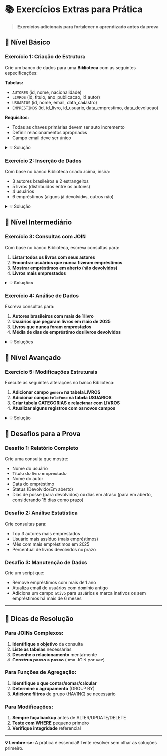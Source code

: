 # 📚 Exercícios Extras para Prática

> **Exercícios adicionais para fortalecer o aprendizado antes da prova**

## 🎯 Nível Básico

### Exercício 1: Criação de Estrutura

Crie um banco de dados para uma **Biblioteca** com as seguintes especificações:

**Tabelas:**

-   `AUTORES` (id, nome, nacionalidade)
-   `LIVROS` (id, titulo, ano_publicacao, id_autor)
-   `USUARIOS` (id, nome, email, data_cadastro)
-   `EMPRESTIMOS` (id, id_livro, id_usuario, data_emprestimo, data_devolucao)

**Requisitos:**

-   Todas as chaves primárias devem ser auto incremento
-   Definir relacionamentos apropriados
-   Campo email deve ser único

<details>
<summary>💡 Solução</summary>

```sql
CREATE DATABASE Biblioteca;
USE Biblioteca;

CREATE TABLE AUTORES (
    id INT IDENTITY(1,1) PRIMARY KEY,
    nome VARCHAR(100) NOT NULL,
    nacionalidade VARCHAR(50)
);

CREATE TABLE LIVROS (
    id INT IDENTITY(1,1) PRIMARY KEY,
    titulo VARCHAR(200) NOT NULL,
    ano_publicacao INT,
    id_autor INT,
    FOREIGN KEY (id_autor) REFERENCES AUTORES(id)
);

CREATE TABLE USUARIOS (
    id INT IDENTITY(1,1) PRIMARY KEY,
    nome VARCHAR(100) NOT NULL,
    email VARCHAR(100) UNIQUE,
    data_cadastro DATE
);

CREATE TABLE EMPRESTIMOS (
    id INT IDENTITY(1,1) PRIMARY KEY,
    id_livro INT,
    id_usuario INT,
    data_emprestimo DATE,
    data_devolucao DATE,
    FOREIGN KEY (id_livro) REFERENCES LIVROS(id),
    FOREIGN KEY (id_usuario) REFERENCES USUARIOS(id)
);
```

</details>

### Exercício 2: Inserção de Dados

Com base no banco Biblioteca criado acima, insira:

-   3 autores brasileiros e 2 estrangeiros
-   5 livros (distribuídos entre os autores)
-   4 usuários
-   6 empréstimos (alguns já devolvidos, outros não)

<details>
<summary>💡 Solução</summary>

```sql
-- Inserindo autores
INSERT INTO AUTORES (nome, nacionalidade) VALUES
('Machado de Assis', 'Brasileira'),
('Clarice Lispector', 'Brasileira'),
('Paulo Coelho', 'Brasileira'),
('Gabriel García Márquez', 'Colombiana'),
('George Orwell', 'Inglesa');

-- Inserindo livros
INSERT INTO LIVROS (titulo, ano_publicacao, id_autor) VALUES
('Dom Casmurro', 1899, 1),
('A Hora da Estrela', 1977, 2),
('O Alquimista', 1988, 3),
('Cem Anos de Solidão', 1967, 4),
('1984', 1949, 5);

-- Inserindo usuários
INSERT INTO USUARIOS (nome, email, data_cadastro) VALUES
('João Silva', 'joao@email.com', '2025-01-15'),
('Maria Santos', 'maria@email.com', '2025-02-10'),
('Pedro Oliveira', 'pedro@email.com', '2025-03-05'),
('Ana Costa', 'ana@email.com', '2025-04-12');

-- Inserindo empréstimos
INSERT INTO EMPRESTIMOS (id_livro, id_usuario, data_emprestimo, data_devolucao) VALUES
(1, 1, '2025-05-01', '2025-05-15'),
(2, 2, '2025-05-10', NULL),
(3, 3, '2025-05-15', '2025-05-29'),
(4, 1, '2025-06-01', NULL),
(5, 4, '2025-06-05', NULL),
(1, 2, '2025-06-08', NULL);
```

</details>

## 🔗 Nível Intermediário

### Exercício 3: Consultas com JOIN

Com base no banco Biblioteca, escreva consultas para:

1. **Listar todos os livros com seus autores**
2. **Encontrar usuários que nunca fizeram empréstimos**
3. **Mostrar empréstimos em aberto (não devolvidos)**
4. **Livros mais emprestados**

<details>
<summary>💡 Soluções</summary>

```sql
-- 1. Livros com autores
SELECT L.titulo, A.nome AS autor, L.ano_publicacao
FROM LIVROS L
JOIN AUTORES A ON L.id_autor = A.id;

-- 2. Usuários sem empréstimos
SELECT U.nome, U.email
FROM USUARIOS U
LEFT JOIN EMPRESTIMOS E ON U.id = E.id_usuario
WHERE E.id_usuario IS NULL;

-- 3. Empréstimos em aberto
SELECT U.nome, L.titulo, E.data_emprestimo
FROM EMPRESTIMOS E
JOIN USUARIOS U ON E.id_usuario = U.id
JOIN LIVROS L ON E.id_livro = L.id
WHERE E.data_devolucao IS NULL;

-- 4. Livros mais emprestados
SELECT L.titulo, COUNT(*) AS total_emprestimos
FROM LIVROS L
JOIN EMPRESTIMOS E ON L.id = E.id_livro
GROUP BY L.titulo
ORDER BY total_emprestimos DESC;
```

</details>

### Exercício 4: Análise de Dados

Escreva consultas para:

1. **Autores brasileiros com mais de 1 livro**
2. **Usuários que pegaram livros em maio de 2025**
3. **Livros que nunca foram emprestados**
4. **Média de dias de empréstimo dos livros devolvidos**

<details>
<summary>💡 Soluções</summary>

```sql
-- 1. Autores brasileiros com mais de 1 livro
SELECT A.nome, COUNT(*) AS total_livros
FROM AUTORES A
JOIN LIVROS L ON A.id = L.id_autor
WHERE A.nacionalidade = 'Brasileira'
GROUP BY A.nome
HAVING COUNT(*) > 1;

-- 2. Usuários que pegaram livros em maio/2025
SELECT DISTINCT U.nome
FROM USUARIOS U
JOIN EMPRESTIMOS E ON U.id = E.id_usuario
WHERE E.data_emprestimo >= '2025-05-01'
AND E.data_emprestimo < '2025-06-01';

-- 3. Livros nunca emprestados
SELECT L.titulo, A.nome AS autor
FROM LIVROS L
JOIN AUTORES A ON L.id_autor = A.id
LEFT JOIN EMPRESTIMOS E ON L.id = E.id_livro
WHERE E.id_livro IS NULL;

-- 4. Média de dias de empréstimo
SELECT AVG(DATEDIFF(day, data_emprestimo, data_devolucao)) AS media_dias
FROM EMPRESTIMOS
WHERE data_devolucao IS NOT NULL;
```

</details>

## 🚀 Nível Avançado

### Exercício 5: Modificações Estruturais

Execute as seguintes alterações no banco Biblioteca:

1. **Adicionar campo `genero` na tabela LIVROS**
2. **Adicionar campo `telefone` na tabela USUARIOS**
3. **Criar tabela CATEGORIAS e relacionar com LIVROS**
4. **Atualizar alguns registros com os novos campos**

<details>
<summary>💡 Solução</summary>

```sql
-- 1. Adicionar campo gênero
ALTER TABLE LIVROS ADD genero VARCHAR(50);

-- 2. Adicionar telefone
ALTER TABLE USUARIOS ADD telefone VARCHAR(15);

-- 3. Criar tabela CATEGORIAS
CREATE TABLE CATEGORIAS (
    id INT IDENTITY(1,1) PRIMARY KEY,
    nome VARCHAR(50) NOT NULL,
    descricao VARCHAR(200)
);

-- Adicionar FK na tabela LIVROS
ALTER TABLE LIVROS ADD id_categoria INT;
ALTER TABLE LIVROS ADD CONSTRAINT FK_livros_categoria
FOREIGN KEY (id_categoria) REFERENCES CATEGORIAS(id);

-- 4. Inserir categorias
INSERT INTO CATEGORIAS (nome, descricao) VALUES
('Ficção', 'Obras de ficção literária'),
('Romance', 'Obras românticas'),
('Realismo Mágico', 'Ficção com elementos fantásticos'),
('Distopia', 'Sociedades imaginárias indesejáveis');

-- Atualizar livros com gênero e categoria
UPDATE LIVROS SET genero = 'Romance', id_categoria = 2 WHERE id = 1;
UPDATE LIVROS SET genero = 'Ficção', id_categoria = 1 WHERE id = 2;
UPDATE LIVROS SET genero = 'Ficção', id_categoria = 1 WHERE id = 3;
UPDATE LIVROS SET genero = 'Realismo Mágico', id_categoria = 3 WHERE id = 4;
UPDATE LIVROS SET genero = 'Distopia', id_categoria = 4 WHERE id = 5;
```

</details>

## 🎯 Desafios para a Prova

### Desafio 1: Relatório Completo

Crie uma consulta que mostre:

-   Nome do usuário
-   Título do livro emprestado
-   Nome do autor
-   Data do empréstimo
-   Status (Devolvido/Em aberto)
-   Dias de posse (para devolvidos) ou dias em atraso (para em aberto, considerando 15 dias como prazo)

### Desafio 2: Análise Estatística

Crie consultas para:

-   Top 3 autores mais emprestados
-   Usuário mais assíduo (mais empréstimos)
-   Mês com mais empréstimos em 2025
-   Percentual de livros devolvidos no prazo

### Desafio 3: Manutenção de Dados

Crie um script que:

-   Remove empréstimos com mais de 1 ano
-   Atualiza email de usuários com domínio antigo
-   Adiciona um campo `ativo` para usuários e marca inativos os sem empréstimos há mais de 6 meses

---

## 🧠 Dicas de Resolução

### Para JOINs Complexos:

1. **Identifique o objetivo** da consulta
2. **Liste as tabelas** necessárias
3. **Desenhe o relacionamento** mentalmente
4. **Construa passo a passo** (uma JOIN por vez)

### Para Funções de Agregação:

1. **Identifique o que contar/somar/calcular**
2. **Determine o agrupamento** (GROUP BY)
3. **Adicione filtros** de grupo (HAVING) se necessário

### Para Modificações:

1. **Sempre faça backup** antes de ALTER/UPDATE/DELETE
2. **Teste com WHERE** pequeno primeiro
3. **Verifique integridade** referencial

---

**💡 Lembre-se:** A prática é essencial! Tente resolver sem olhar as soluções primeiro.
